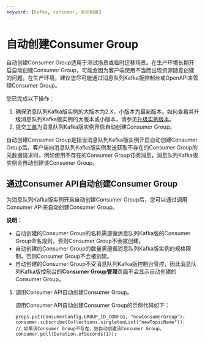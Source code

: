 ```yaml
---
keyword: [kafka, consumer, 自动创建]
---
```


# 自动创建Consumer Group

自动创建Consumer Group适用于测试场景或临时迁移场景。在生产环境长期开启自动创建Consumer Group，可能会因为客户端使用不当而出现资源随意创建的问题。在生产环境，建议您尽可能通过消息队列Kafka版控制台或OpenAPI来管理Consumer Group。

您已完成以下操作：

1.  确保消息队列Kafka版实例的大版本为2.X，小版本为最新版本。如何查看并升级消息队列Kafka版实例的大版本或小版本，请参见[升级实例版本](/intl.zh-CN/用户指南/实例/升级实例版本.md)。
2.  提交[工单](https://selfservice.console.aliyun.com/ticket/category/alikafka)为消息队列Kafka版实例开启自动创建Consumer Group。

自动创建Consumer Group是指当消息队列Kafka版实例开启自动创建Consumer Group后，客户端向消息队列Kafka版实例发送获取不存在的Consumer Group的元数据请求时，例如使用不存在的Consumer Group订阅消息，消息队列Kafka版实例会自动创建该Consumer Group。

## 通过Consumer API自动创建Consumer Group

为消息队列Kafka版实例开启自动创建Consumer Group后，您可以通过调用Consumer API来自动创建Consumer Group。

**说明：**

-   自动创建的Consumer Group的名称需遵循消息队列Kafka版的Consumer Group命名规则，否则Consumer Group不会被创建。
-   自动创建的Consumer Group的数量需遵循消息队列Kafka版实例的规格限制，否则Consumer Group不会被创建。
-   自动创建的Consumer Group不受消息队列Kafka版控制台管控，因此消息队列Kafka版控制台的**Consumer Group管理**页面不会显示自动创建的Consumer Group。

1.  调用Consumer API自动创建Consumer Group。

    调用Consumer API自动创建Consumer Group的示例代码如下：

    ```
    props.put(ConsumerConfig.GROUP_ID_CONFIG, "newConsumerGroup");
    consumer.subscribe(Collections.singletonList("newTopicName"));
    // 如果该Consumer Group不存在，则自动创建该Consumer Group。
    consumer.poll(Duration.ofSeconds(1));
    ```


